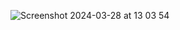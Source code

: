 ![Screenshot 2024-03-28 at 13 03 54](https://github.com/peterwillcn/hello-rust-bubble-sort/assets/323794/c6dede5a-7a77-4d67-b00b-db48228ad839)
